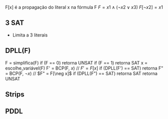 F[x] é a propagação do literal x na fórmula F
$F = x1 \wedge (\neg x2\vee x3)$
$F[\neg x2]=x1$
## 3 SAT
- Limita a 3 literais
## DPLL(F)
F = simplifica(F)
if (F == 0) retorna UNSAT
if (F == 1) retorna SAT
x = escolhe_variável(F)
F' = BCP(F, $x$) // $F'= F[x]$
if (DPLL(F') == SAT) retorna
F" = BCP(F, $\neg x$) // $F" = F[\neg x]$
if (DPLL(F") == SAT) retorna SAT
retorna UNSAT
## Strips
## PDDL

